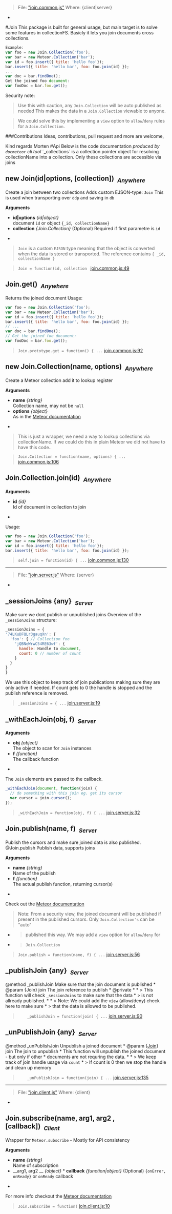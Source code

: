 > File: ["join.common.js"](join.common.js)
> Where: {client|server}

-
#Join
This package is built for general usage, but main target is to solve some
features in collectionFS.
Basicly it lets you join documents cross collections.

```js
Example:
var foo = new Join.Collection('foo');
var bar = new Meteor.Collection('bar');
var id = foo.insert({ title: 'hello foo'});
bar.insert({ title: 'hello bar', foo: foo.join(id) });
...
var doc = bar.findOne();
Get the joined foo document:
var fooDoc = bar.foo.get();
```
Security note:

> Use this with caution, any `Join.Collection` will be auto published as needed
> This makes the data in a `Join.Collection` viewable to anyone.

> We could solve this by implementing a `view` option to `allow`/`deny` rules
> for a `Join.Collection`.

###Contributions
Ideas, contributions, pull request and more are welcome,

Kind regards Morten
#Api
Below is the code documentation *produced by `docmeteor` cli tool*
´_collections´ is a collection pointer object for resolving collectionName
into a collection. Only these collections are accessible via joins

## <a name="Join"></a>new Join(id|options, [collection])&nbsp;&nbsp;<sub><i>Anywhere</i></sub> ##
Create a join between two collections
Adds custom EJSON-type: `Join` This is used when transporting over `ddp` and saving in `db`

__Arguments__

* __id|options__ *{id|object}*  
document `id` or object `{_id, collectionName}`
* __collection__ *{Join.Collection}*    (Optional)
Required if first parametre is `id`

-
> `Join` is a custom `EJSON` type meaning that the object is converted
> when the data is stored or transported. The reference contains
> `{ _id, collectionName }`

> ```Join = function(id, collection ``` [join.common.js:49](join.common.js#L49)

## <a name="Join.get"></a>Join.get()&nbsp;&nbsp;<sub><i>Anywhere</i></sub> ##
Returns the joined document
Usage:
```js
var foo = new Join.Collection('foo');
var bar = new Meteor.Collection('bar');
var id = foo.insert({ title: 'hello foo'});
bar.insert({ title: 'hello bar', foo: foo.join(id) });
// ...
var doc = bar.findOne();
// Get the joined foo document:
var fooDoc = bar.foo.get();
```

> ```Join.prototype.get = function() { ...``` [join.common.js:92](join.common.js#L92)

## <a name="Join.Collection"></a>new Join.Collection(name, options)&nbsp;&nbsp;<sub><i>Anywhere</i></sub> ##
Create a Meteor collection add it to lookup register

__Arguments__

* __name__ *{string}*  
Collection name, may not be `null`
* __options__ *{object}*  
As in the [Meteor documentation](http://docs.meteor.com/#meteor_collection)

-
> This is just a wrapper, we need a way to lookup collections via
> collectionName. If we could do this in plain Meteor we did not have to
> have this code..

> ```Join.Collection = function(name, options) { ...``` [join.common.js:106](join.common.js#L106)

## <a name="Join.Collection.join"></a>Join.Collection.join(id)&nbsp;&nbsp;<sub><i>Anywhere</i></sub> ##

__Arguments__

* __id__ *{id}*  
Id of document in collection to join

-
Usage:
```js
var foo = new Join.Collection('foo');
var bar = new Meteor.Collection('bar');
var id = foo.insert({ title: 'hello foo'});
bar.insert({ title: 'hello bar', foo: foo.join(id) });
```

> ```self.join = function(id) { ...``` [join.common.js:130](join.common.js#L130)


---
> File: ["join.server.js"](join.server.js)
> Where: {server}

-

## <a name="_sessionJoins"></a>_sessionJoins {any}&nbsp;&nbsp;<sub><i>Server</i></sub> ##
Make sure we dont publish or unpublished joins
Overview of the `_sessionJoins` structure:
```js
_sessionJoins = {
'74LKuDFQLr3gauqXn': {
  'foo': { // Collection foo
    'jQBNeWrwC54RE63wf': {
      handle: Handle to document,
      count: 0 // number of count
    }
  }
}
}
```
We use this object to keep track of join publications making sure they are
only active if needed. If count gets to 0 the handle is stopped and the
publish reference is removed.

> ```_sessionJoins = { ...``` [join.server.js:19](join.server.js#L19)

## <a name="_withEachJoin"></a>_withEachJoin(obj, f)&nbsp;&nbsp;<sub><i>Server</i></sub> ##

__Arguments__

* __obj__ *{object}*  
The object to scan for `Join` instances
* __f__ *{function}*  
The callback function

-
The `Join` elements are passed to the callback.
```js
_withEachJoin(document, function(join) {
  // do something with this join eg. get its cursor
  var cursor = join.cursor();
});
```

> ```_withEachJoin = function(obj, f) { ...``` [join.server.js:32](join.server.js#L32)

## <a name="Join.publish"></a>Join.publish(name, f)&nbsp;&nbsp;<sub><i>Server</i></sub> ##
Publish the cursors and make sure joined data is also published.
@Join.publish Publish data, supports joins

__Arguments__

* __name__ *{string}*  
Name of the publish
* __f__ *{function}*  
The actual publish function, returning cursor(s)

-
Check out the [Meteor documentation](http://docs.meteor.com/#meteor_publish)
> Note: From a security view, the joined document will be published if
> present in the published cursors. Only `Join.Collection's` can be "auto"
* > published this way. We may add a `view` option for `allow`/`deny` for
* > `Join.Collection`

> ```Join.publish = function(name, f) { ...``` [join.server.js:56](join.server.js#L56)

## <a name="    _publishJoin"></a>    _publishJoin {any}&nbsp;&nbsp;<sub><i>Server</i></sub> ##
@method _publishJoin Make sure that the join document is published
    * @param {Join} join The join reference to publish
    * @private
    *
    * > This function will check `_sessionJoins` to make sure that the data
    * > is not allready published.
    *
    * > Note: We could add the `view` (allow/deny) check here to make sure
    * > that the data is allowed to be published.
    

> ```    _publishJoin = function(join) { ...``` [join.server.js:90](join.server.js#L90)

## <a name="    _unPublishJoin"></a>    _unPublishJoin {any}&nbsp;&nbsp;<sub><i>Server</i></sub> ##
@method _unPublishJoin Unpublish a joined document
    * @param {[Join](#Join)} join The join to unpublish
    * This function will unpublish the joined document - but only if other
    * documents are not requring the data.
    * 
    * > We keep track of join handle usage via `count`
    * > If count is 0 then we stop the handle and clean up memory
    

> ```    _unPublishJoin = function(join) { ...``` [join.server.js:135](join.server.js#L135)


---
> File: ["join.client.js"](join.client.js)
> Where: {client}

-

## <a name="Join.subscribe"></a>Join.subscribe(name, arg1, arg2 , [callback])&nbsp;&nbsp;<sub><i>Client</i></sub> ##
Wrapper for `Meteor.subscribe` - Mostly for API consistency

__Arguments__

* __name__ *{string}*  
Name of subscription
* __arg1, arg2 __ *{object}*  * __callback__ *{function|object}*    (Optional)
`{onError, onReady}` or `onReady` callback

-
For more info checkout the [Meteor documentation](http://docs.meteor.com/#meteor_subscribe)

> ```Join.subscribe = function(``` [join.client.js:10](join.client.js#L10)
